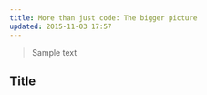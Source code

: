 ```yaml
---
title: More than just code: The bigger picture
updated: 2015-11-03 17:57
---
```


> Sample text 

## Title
